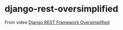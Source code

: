 # django-rest-oversimplified

From video [Django REST Framework Oversimplified](https://www.youtube.com/watch?v=cJveiktaOSQ)